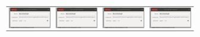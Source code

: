 <table>
<tr>
<td><img src='../Assets/bash_boss_watching.png'></td>
<td><img src='../Assets/bash_boss_watching.png'></td>
<td><img src='../Assets/bash_boss_watching.png'></td>
<td><img src='../Assets/bash_boss_watching.png'></td>
</tr>
</table>